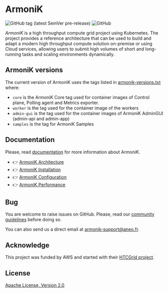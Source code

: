 # ArmoniK

![GitHub tag (latest SemVer pre-release)](https://img.shields.io/github/v/tag/aneoconsulting/ArmoniK?color=fe5001&label=latest%20version&sort=semver)
 ![GitHub](https://img.shields.io/github/license/aneoconsulting/ArmoniK)

<em>ArmoniK</em> is a high throughput compute grid project using Kubernetes. The project provides a reference
architecture that can be used to build and adapt a modern high throughput compute solution on-premise or using Cloud
services, allowing users to submit high volumes of short and long-running tasks and scaling environments dynamically.

## ArmoniK versions

<!-- TODO: Must move the documentation -->

The current version of ArmoniK uses the tags listed in [armonik-versions.txt](https://github.com/aneoconsulting/ArmoniK/blob/main/armonik-versions.txt) where:

* `core` is the ArmoniK Core tag used for container images of Control plane, Polling agent and Metrics exporter.
* `worker` is the tag used for the container image of the workers
* `admin-gui` is the tag used for the container images of ArmoniK AdminGUI (admin-api and admin-app)
* `samples` is the tag for ArmoniK Samples

## Documentation

Please, read [documentation](https://aneoconsulting.github.io/ArmoniK/) for more information about ArmoniK.

- 👉 [ArmoniK Architecture](https://aneoconsulting.github.io/ArmoniK/armonik)
- 👉 [ArmoniK Installation](https://aneoconsulting.github.io/ArmoniK/installation)
- 👉 [ArmoniK Configuration](https://aneoconsulting.github.io/ArmoniK/guide/how-to/how-to-configure-authentication)
- 👉 [ArmoniK Performance](https://aneoconsulting.github.io/ArmoniK/benchmarking/test-plan)

## Bug

You are welcome to raise issues on GitHub. Please, read our [community guidelines](https://aneoconsulting.github.io/ArmoniK.Community/) before doing so.

You can also send us a direct email at [armonik-support@aneo.fr](mailto:armonik-support@aneo.fr).

## Acknowledge

This project was funded by AWS and started with their [HTCGrid project](https://awslabs.github.io/aws-htc-grid/).

## License

[Apache License, Version 2.0](https://github.com/aneoconsulting/ArmoniK/blob/main/LICENSE)
